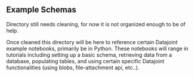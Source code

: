 ## Example Schemas

Directory still needs cleaning, for now it is not organized enough to be of help.

Once cleaned this directory will be here to reference certain Datajoint example notebooks, primarily be in Python. These notebooks will range in tutorials including setting up a basic schema, retrieving data from a database, populating tables, and using certain specific Datajoint functionalities (using blobs, file-attachment api, etc..).
